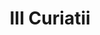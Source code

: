 ---
title: III Curiatii

mediaPath: /videos/c_04_rmacp1850s-1080p.mp4
mediaPosition:  [296030.9381964806,4633999.501134577,130.01930643713965]
mediaRotation:  [0.27440680457116784,-0.6665566153685182,-0.6409243050043751,0.2638545420646856]
mediaScale: 1
cameraFOV: 28.63

# Pair of camera points and targets: [final point], ... , [entrance point]
cameraPath: [
    [[296028.4056110173,4634002.0557583235,129.8782093627569],[296042.73608431796,4633987.600582803,130.67659815813258]]
]

animationEntry: 2000
---